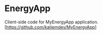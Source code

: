 # EnergyApp

Client-side code for MyEnergyApp application. [https://github.com/katiemdev/MyEnergyApp]
